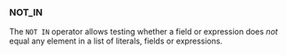 <!--
This is generated by ESQL's AbstractFunctionTestCase. Do no edit it. See ../README.md for how to regenerate it.
-->

### NOT_IN
The `NOT IN` operator allows testing whether a field or expression does *not* equal any element in a list of literals, fields or expressions.

